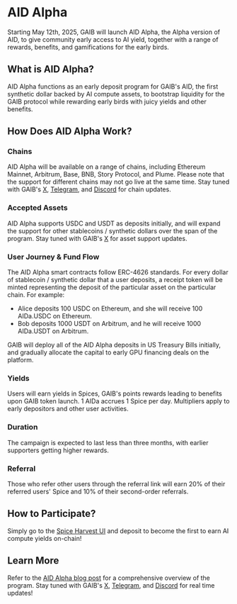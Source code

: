 # AID Alpha

Starting May 12th, 2025, GAIB will launch AID Alpha, the Alpha version of AID, to give community early access to AI yield, together with a range of rewards, benefits, and gamifications for the early birds.&#x20;

## What is AID Alpha?

AID Alpha functions as an early deposit program for GAIB's AID, the first synthetic dollar backed by AI compute assets, to bootstrap liquidity for the GAIB protocol while rewarding early birds with juicy yields and other benefits.&#x20;

## How Does AID Alpha Work?&#x20;

### Chains

AID Alpha will be available on a range of chains, including Ethereum Mainnet, Arbitrum, Base, BNB, Story Protocol, and Plume. Please note that the support for different chains may not go live at the same time. Stay tuned with GAIB's [X](https://x.com/gaib_ai), [Telegram](https://t.me/gaib_ai), and [Discord](https://discord.gg/gaibofficial) for chain updates.&#x20;

### Accepted Assets&#x20;

AID Alpha supports USDC and USDT as deposits initially, and will expand the support for other stablecoins / synthetic dollars over the span of the program. Stay tuned with GAIB's [X](https://x.com/gaib_ai) for asset support updates.&#x20;

### User Journey & Fund Flow &#x20;

The AID Alpha smart contracts follow ERC-4626 standards. For every dollar of stablecoin / synthetic dollar that a user deposits, a receipt token will be minted representing the deposit of the particular asset on the particular chain. For example:&#x20;

* Alice deposits 100 USDC on Ethereum, and she will receive 100 AIDa.USDC on Ethereum.&#x20;
* Bob deposits 1000 USDT on Arbitrum, and he will receive 1000 AIDa.USDT on Arbitrum.&#x20;

GAIB will deploy all of the AID Alpha deposits in US Treasury Bills initially, and gradually allocate the capital to early GPU financing deals on the platform.&#x20;

### Yields&#x20;

Users will earn yields in Spices, GAIB's points rewards leading to benefits upon GAIB token launch. 1 AIDa accrues 1 Spice per day. Multipliers apply to early depositors and other user activities.

### Duration

The campaign is expected to last less than three months, with earlier supporters getting higher rewards.

### Referral

Those who refer other users through the referral link will earn 20% of their referred users' Spice and 10% of their second-order referrals.

## How to Participate?&#x20;

Simply go to the [Spice Harvest UI](https://aid.gaib.ai/) and deposit to become the first to earn AI compute yields on-chain!&#x20;

## Learn More&#x20;

Refer to the [AID Alpha blog post](https://gaibofficial.medium.com/aid-alpha-the-spice-harvest-is-live-146f7e0548f3) for a comprehensive overview of the program. Stay tuned with GAIB's [X](https://x.com/gaib_ai), [Telegram](https://t.me/gaib_ai), and [Discord](https://discord.gg/gaibofficial) for real time updates!

